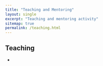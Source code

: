 ```yaml
---
title: "Teaching and Mentoring"
layout: single
excerpt: "Teaching and mentoring activity"
sitemap: true
permalink: /teaching.html
---
```



## Teaching
- 